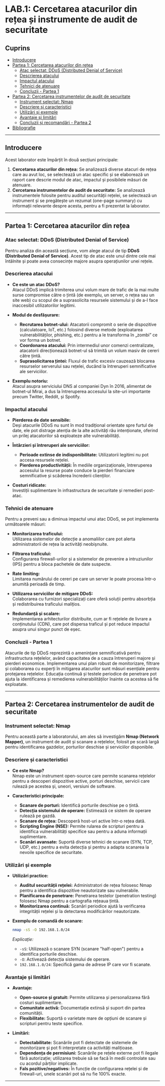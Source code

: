 # LAB.1: Cercetarea atacurilor din rețea și instrumente de audit de securitate

## Cuprins

- [Introducere](#introducere)
- [Partea 1: Cercetarea atacurilor din rețea](#partea-1-cercetarea-atacurilor-din-rețea)
    - [Atac selectat: DDoS (Distributed Denial of Service)](#atac-selectat-ddos-distributed-denial-of-service)
    - [Descrierea atacului](#descrierea-atacului)
    - [Impactul atacului](#impactul-atacului)
    - [Tehnici de atenuare](#tehnici-de-atenuare)
    - [Concluzii - Partea 1](#concluzii---partea-1)
- [Partea 2: Cercetarea instrumentelor de audit de securitate](#partea-2-cercetarea-instrumentelor-de-audit-de-securitate)
    - [Instrument selectat: Nmap](#instrument-selectat-nmap)
    - [Descriere și caracteristici](#descriere-și-caracteristici)
    - [Utilizări și exemple](#utilizări-și-exemple)
    - [Avantaje și limitări](#avantaje-și-limitări)
    - [Concluzii și recomandări - Partea 2](#concluzii-și-recomandări---partea-2)
- [Bibliografie](#bibliografie)

---

## Introducere

Acest laborator este împărțit în două secțiuni principale:

1. **Cercetarea atacurilor din rețea:** Se analizează diverse atacuri de rețea care au avut loc, se selectează un atac specific și se elaborează un raport care descrie modul de atac, impactul și posibilele măsuri de atenuare.
2. **Cercetarea instrumentelor de audit de securitate:** Se analizează instrumentele folosite pentru auditul securității rețelei, se selectează un instrument și se pregătește un rezumat (one-page summary) cu informații relevante despre acesta, pentru a fi prezentat la laborator.

---

## Partea 1: Cercetarea atacurilor din rețea

### Atac selectat: DDoS (Distributed Denial of Service)

Pentru analiza din această secțiune, vom alege atacul de tip **DDoS (Distributed Denial of Service)**. Acest tip de atac este unul dintre cele mai întâlnite și poate avea consecințe majore asupra operațiunilor unei rețele.

### Descrierea atacului

- **Ce este un atac DDoS?**  
  Atacul DDoS implică trimiterea unui volum mare de trafic de la mai multe surse compromise către o țintă (de exemplu, un server, o rețea sau un site web) cu scopul de a suprasolicita resursele sistemului și de a-l face inaccesibil utilizatorilor legitimi.

- **Modul de desfășurare:**
    - **Recrutarea botnet-ului:** Atacatorii compromit o serie de dispozitive (calculatoare, IoT, etc.) folosind diverse metode (exploatarea vulnerabilităților, phishing, etc.) pentru a le transforma în „zombi” ce vor forma un botnet.
    - **Coordonarea atacului:** Prin intermediul unor comenzi centralizate, atacatorii direcționează botnet-ul să trimită un volum masiv de cereri către țintă.
    - **Suprasolicitarea țintei:** Fluxul de trafic excesiv cauzează blocarea resurselor serverului sau rețelei, ducând la întreruperi semnificative ale serviciilor.

- **Exemplu notoriu:**  
  Atacul asupra serviciului DNS al companiei Dyn în 2016, alimentat de botnet-ul Mirai, a dus la întreruperea accesului la site-uri importante precum Twitter, Reddit, și Spotify.

### Impactul atacului

- **Pierderea de date sensibile:**  
  Deși atacurile DDoS nu sunt în mod tradițional orientate spre furtul de date, ele pot distrage atenția de la alte activități rău intenționate, oferind un prilej atacatorilor să exploateze alte vulnerabilități.

- **Întârzieri și întreruperi ale serviciilor:**
    - **Perioade extinse de indisponibilitate:** Utilizatorii legitimi nu pot accesa resursele rețelei.
    - **Pierderea productivității:** În mediile organizaționale, întreruperea accesului la resurse poate conduce la pierderi financiare semnificative și scăderea încrederii clienților.

- **Costuri ridicate:**  
  Investiții suplimentare în infrastructura de securitate și remedieri post-atac.

### Tehnici de atenuare

Pentru a preveni sau a diminua impactul unui atac DDoS, se pot implementa următoarele măsuri:

- **Monitorizarea traficului:**  
  Utilizarea sistemelor de detecție a anomaliilor care pot alerta administratorii de rețea la activități neobișnuite.

- **Filtrarea traficului:**  
  Configurarea firewall-urilor și a sistemelor de prevenire a intruziunilor (IPS) pentru a bloca pachetele de date suspecte.

- **Rate limiting:**  
  Limitarea numărului de cereri pe care un server le poate procesa într-o anumită perioadă de timp.

- **Utilizarea serviciilor de mitigare DDoS:**  
  Colaborarea cu furnizori specializați care oferă soluții pentru absorbția și redistribuirea traficului malițios.

- **Redundanță și scalare:**  
  Implementarea arhitecturilor distribuite, cum ar fi rețelele de livrare a conținutului (CDN), care pot dispersa traficul și pot reduce impactul asupra unui singur punct de eșec.

### Concluzii - Partea 1

Atacurile de tip DDoS reprezintă o amenințare semnificativă pentru infrastructura rețelelor, având capacitatea de a cauza întreruperi majore și pierderi economice. Implementarea unui plan robust de monitorizare, filtrare și colaborarea cu experți în mitigarea atacurilor sunt măsuri esențiale pentru protejarea rețelelor. Educația continuă și testele periodice de penetrare pot ajuta la identificarea și remedierea vulnerabilităților înainte ca acestea să fie exploatate.

---

## Partea 2: Cercetarea instrumentelor de audit de securitate

### Instrument selectat: Nmap

Pentru această parte a laboratorului, am ales să investigăm **Nmap (Network Mapper)**, un instrument de audit și scanare a rețelelor, folosit pe scară largă pentru identificarea gazdelor, porturilor deschise și serviciilor disponibile.

### Descriere și caracteristici

- **Ce este Nmap?**  
  Nmap este un instrument open-source care permite scanarea rețelelor pentru a descoperi dispozitive active, porturi deschise, servicii care rulează pe acestea și, uneori, versiuni de software.

- **Caracteristici principale:**
    - **Scanare de porturi:** Identifică porturile deschise pe o țintă.
    - **Detecția sistemului de operare:** Estimează ce sistem de operare rulează pe gazdă.
    - **Scanare de rețea:** Descoperă host-uri active într-o rețea dată.
    - **Scripting Engine (NSE):** Permite rularea de scripturi pentru a identifica vulnerabilități specifice sau pentru a aduna informații suplimentare.
    - **Scanări avansate:** Suportă diverse tehnici de scanare (SYN, TCP, UDP, etc.) pentru a evita detecția și pentru a adapta scanarea la nevoile specifice de securitate.

### Utilizări și exemple

- **Utilizări practice:**
    - **Auditul securității rețelei:** Administratori de rețea folosesc Nmap pentru a identifica dispozitive neautorizate sau vulnerabile.
    - **Planificarea de penetrare:** Penetrarea testelor (penetration testing) folosesc Nmap pentru a cartografia rețeaua țintă.
    - **Monitorizarea continuă:** Scanări periodice ajută la verificarea integrității rețelei și la detectarea modificărilor neautorizate.

- **Exemplu de comandă de scanare:**

  ```bash
  nmap -sS -O 192.168.1.0/24
  ```

  *Explicație:*
    - `-sS`: Utilizează o scanare SYN (scanare "half-open") pentru a identifica porturile deschise.
    - `-O`: Activează detecția sistemului de operare.
    - `192.168.1.0/24`: Specifică gama de adrese IP care vor fi scanate.

### Avantaje și limitări

- **Avantaje:**
    - **Open-source și gratuit:** Permite utilizarea și personalizarea fără costuri suplimentare.
    - **Comunitate activă:** Documentație extinsă și suport din partea comunității.
    - **Flexibilitate:** Suportă o varietate mare de opțiuni de scanare și scripturi pentru teste specifice.

- **Limitări:**
    - **Detectabilitate:** Scanările pot fi detectate de sistemele de monitorizare și pot fi interpretate ca activități malițioase.
    - **Dependența de permisiuni:** Scanările pe rețele externe pot fi ilegale fără autorizație; utilizarea trebuie să se facă în medii controlate sau cu acordul părților implicate.
    - **Fals pozitive/negatives:** În funcție de configurarea rețelei și de firewall-uri, unele scanări pot să nu fie 100% exacte.

---